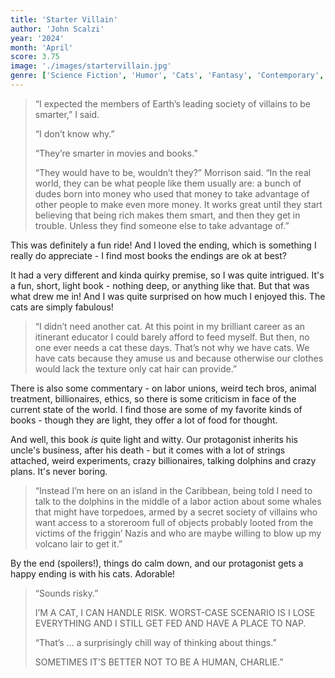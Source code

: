 ```yaml
---
title: 'Starter Villain'
author: 'John Scalzi'
year: '2024'
month: 'April'
score: 3.75
image: './images/startervillain.jpg'
genre: ['Science Fiction', 'Humor', 'Cats', 'Fantasy', 'Contemporary', 'Comedy']
---
```


> “I expected the members of Earth’s leading society of villains to be smarter,” I said.
>
> “I don’t know why.”
>
> “They’re smarter in movies and books.”
>
> “They would have to be, wouldn’t they?” Morrison said. “In the real world, they can be what people like them usually are: a bunch of dudes born into money who used that money to take advantage of other people to make even more money. It works great until they start believing that being rich makes them smart, and then they get in trouble. Unless they find someone else to take advantage of.”

This was definitely a fun ride! And I loved the ending, which is something I really do appreciate - I find most books the endings are ok at best?

It had a very different and kinda quirky premise, so I was quite intrigued. It's a fun, short, light book - nothing deep, or anything like that. But that was what drew me in! And I was quite surprised on how much I enjoyed this. The cats are simply fabulous!

> “I didn’t need another cat. At this point in my brilliant career as an itinerant educator I could barely afford to feed myself. But then, no one ever needs a cat these days. That’s not why we have cats. We have cats because they amuse us and because otherwise our clothes would lack the texture only cat hair can provide.”

There is also some commentary - on labor unions, weird tech bros, animal treatment, billionaires, ethics, so there is some criticism in face of the current state of the world. I find those are some of my favorite kinds of books - though they are light, they offer a lot of food for thought.

And well, this book _is_ quite light and witty. Our protagonist inherits his uncle's business, after his death - but it comes with a lot of strings attached, weird experiments, crazy billionaires, talking dolphins and crazy plans. It's never boring.

> “Instead I’m here on an island in the Caribbean, being told I need to talk to the dolphins in the middle of a labor action about some whales that might have torpedoes, armed by a secret society of villains who want access to a storeroom full of objects probably looted from the victims of the friggin’ Nazis and who are maybe willing to blow up my volcano lair to get it.”

By the end (spoilers!), things do calm down, and our protagonist gets a happy ending is with his cats. Adorable!

> “Sounds risky.”
>
> I’M A CAT, I CAN HANDLE RISK. WORST-CASE SCENARIO IS I LOSE EVERYTHING AND I STILL GET FED AND HAVE A PLACE TO NAP.
>
> “That’s … a surprisingly chill way of thinking about things.”
>
> SOMETIMES IT’S BETTER NOT TO BE A HUMAN, CHARLIE.”
